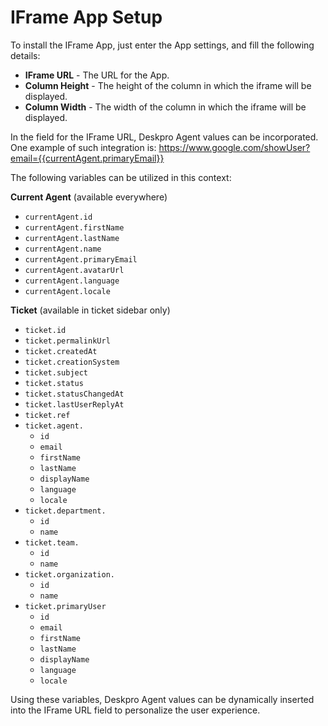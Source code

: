 # IFrame App Setup

To install the IFrame App, just enter the App settings, and fill the following details:

- **IFrame URL** - The URL for the App.
- **Column Height** - The height of the column in which the iframe will be displayed.
- **Column Width** - The width of the column in which the iframe will be displayed.

In the field for the IFrame URL, Deskpro Agent values can be incorporated. One example of such integration is:
https://www.google.com/showUser?email={{currentAgent.primaryEmail}}

The following variables can be utilized in this context:

**Current Agent** (available everywhere)
- `currentAgent.id`
- `currentAgent.firstName`
- `currentAgent.lastName`
- `currentAgent.name`
- `currentAgent.primaryEmail`
- `currentAgent.avatarUrl`
- `currentAgent.language`
- `currentAgent.locale`


**Ticket** (available in ticket sidebar only)
- `ticket.id`
- `ticket.permalinkUrl`
- `ticket.createdAt`
- `ticket.creationSystem`
- `ticket.subject`
- `ticket.status`
- `ticket.statusChangedAt`
- `ticket.lastUserReplyAt`
- `ticket.ref`
- `ticket.agent.`
    - `id`
    - `email`
    - `firstName`
    - `lastName`
    - `displayName`
    - `language`
    - `locale`
- `ticket.department.`
    - `id`
    - `name`
- `ticket.team.`
    - `id`
    - `name`
- `ticket.organization.`
    - `id`
    - `name`
- `ticket.primaryUser`
    - `id`
    - `email`
    - `firstName`
    - `lastName`
    - `displayName`
    - `language`
    - `locale`

Using these variables, Deskpro Agent values can be dynamically inserted into the IFrame URL field to personalize the user experience.
